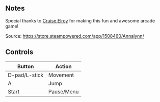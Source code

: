 ## Notes

Special thanks to [Cruise Elroy](https://cruise-elroy.itch.io/) for making this fun and awesome arcade game!

Source: https://store.steampowered.com/app/1508460/Annalynn/

## Controls

| Button | Action |
|--|--| 
|D-pad/L-stick |Movement |
|A|Jump|
|Start|Pause/Menu|



